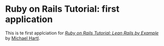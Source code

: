 # Ruby on Rails Tutorial: first application

This is te first applciation for
[*Ruby on Rails Tutorial: Lean Rails by Example*](http://railstutorial.org/)
by [Michael Hartl](http://michaelhartl.com/).

